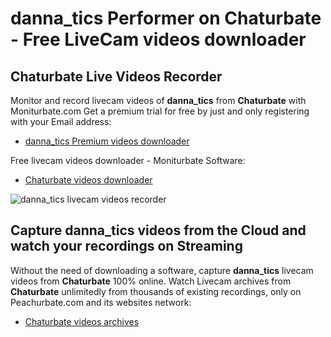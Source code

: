 # danna_tics Performer on Chaturbate - Free LiveCam videos downloader

## Chaturbate Live Videos Recorder

Monitor and record livecam videos of **danna_tics** from **Chaturbate** with Moniturbate.com
Get a premium trial for free by just and only registering with your Email address:
* [danna_tics Premium videos downloader](https://moniturbate.com/request-demo-licence-key.html)

Free livecam videos downloader - Moniturbate Software:
* [Chaturbate videos downloader](https://moniturbate.com/moniturbate-download-software.html)

![danna_tics livecam videos recorder](https://peachurnet.com/templates/moniturbate-software.png)


## Capture danna_tics videos from the Cloud and watch your recordings on Streaming

Without the need of downloading a software, capture **danna_tics** livecam videos from **Chaturbate** 100% online.
Watch Livecam archives from **Chaturbate** unlimitedly from thousands of existing recordings, only on Peachurbate.com and its websites network:
* [Chaturbate videos archives](https://peachurnet.com/)